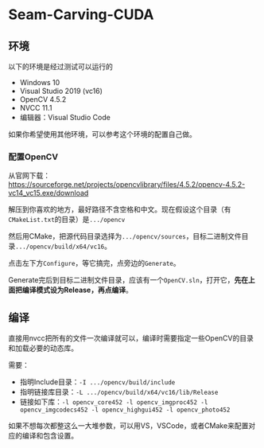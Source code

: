 # Seam-Carving-CUDA

## 环境

以下的环境是经过测试可以运行的

- Windows 10
- Visual Studio 2019 (vc16)
- OpenCV 4.5.2
- NVCC 11.1
- 编辑器：Visual Studio Code

如果你希望使用其他环境，可以参考这个环境的配置自己做。

### 配置OpenCV

从官网下载：https://sourceforge.net/projects/opencvlibrary/files/4.5.2/opencv-4.5.2-vc14_vc15.exe/download

解压到你喜欢的地方，最好路径不含空格和中文。现在假设这个目录（有`CMakeList.txt`的目录）是`.../opencv`

然后用CMake，把源代码目录选择为`.../opencv/sources`，目标二进制文件目录`.../opencv/build/x64/vc16`。

点击左下方`Configure`，等它搞完，点旁边的`Generate`。

Generate完后到目标二进制文件目录，应该有一个`OpenCV.sln`，打开它，**先在上面把编译模式设为Release，再点编译**。

## 编译

直接用nvcc把所有的文件一次编译就可以，编译时需要指定一些OpenCV的目录和加载必要的动态库。

需要：

- 指明Include目录：`-I .../opencv/build/include`
- 指明链接库目录：`-L .../opencv/build/x64/vc16/lib/Release`
- 链接如下库：`-l opencv_core452 -l opencv_imgproc452 -l opencv_imgcodecs452 -l opencv_highgui452 -l opencv_photo452 `

如果不想每次都整这么一大堆参数，可以用VS，VSCode，或者CMake来配置对应的编译和包含设置。
